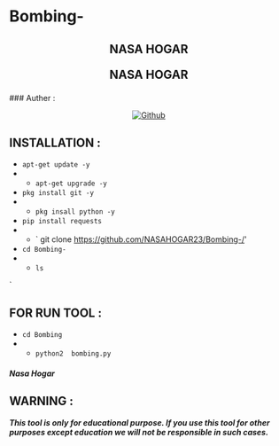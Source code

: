 # Bombing-
<h2>
<p align="center" color='#686868ff'>NASA HOGAR<p/>
 <p align="center">NASA HOGAR</p>
 </h2>
### Auther :
<p align="center">
<a href="https://github.com/NASAHOGAR23/"><img title="Github" src="https://img.shields.io/badge/NasaHogar-grey?style=for-the-badge&logo=github"></a> </p>

## INSTALLATION  :

* `apt-get update -y`
* * `apt-get upgrade -y`
* `pkg install git -y`
* * `pkg insall python -y`
* `pip install requests`
* * ` git clone https://github.com/NASAHOGAR23/Bombing-/'
* `cd Bombing-`
* * `ls`

`

## FOR RUN TOOL :
* `cd Bombing`
* * `python2  bombing.py`



##### Nasa Hogar

## WARNING :
***This tool is only for educational purpose. If you use this tool for other purposes except education we will not be responsible in such cases.***
